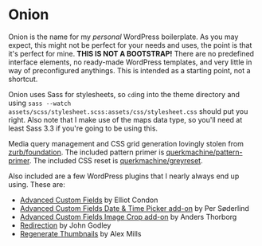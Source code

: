 Onion
=====

Onion is the name for my *personal* WordPress boilerplate. As you may expect, this might not be perfect for your needs and uses, the point is that it's perfect for mine. **THIS IS NOT A BOOTSTRAP!** There are no predefined interface elements, no ready-made WordPress templates, and very little in way of preconfigured anythings. This is intended as a starting point, not a shortcut. 

Onion uses Sass for stylesheets, so `cd`ing into the theme directory and using `sass --watch assets/scss/stylesheet.scss:assets/css/stylesheet.css` should put you right. Also note that I make use of the maps data type, so you'll need at least Sass 3.3 if you're going to be using this.

Media query management and CSS grid generation lovingly stolen from [zurb/foundation](https://github.com/zurb/foundation). The included pattern primer is [querkmachine/pattern-primer](https://github.com/querkmachine/pattern-primer). The included CSS reset is [querkmachine/greyreset](https://github.com/querkmachine/greyreset). 

Also included are a few WordPress plugins that I nearly always end up using. These are:
* [Advanced Custom Fields](http://advancedcustomfields.com) by Elliot Condon
* [Advanced Custom Fields Date & Time Picker add-on](http://www.advancedcustomfields.com/add-ons/date-time-picker/) by Per Søderlind
* [Advanced Custom Fields Image Crop add-on](http://wordpress.org/plugins/acf-image-crop-add-on/) by Anders Thorborg
* [Redirection](http://wordpress.org/plugins/redirection/) by John Godley
* [Regenerate Thumbnails](http://wordpress.org/plugins/regenerate-thumbnails/) by Alex Mills
